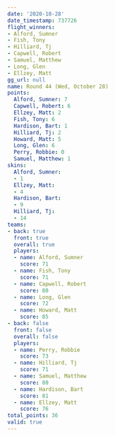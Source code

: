 ```yaml
---
date: '2020-10-28'
date_timestamp: 737726
flight_winners:
- Alford, Sumner
- Fish, Tony
- Hilliard, Tj
- Capwell, Robert
- Samuel, Matthew
- Long, Glen
- Ellzey, Matt
gg_url: null
name: Round 44 (Wed, October 28)
points:
  Alford, Sumner: 7
  Capwell, Robert: 6
  Ellzey, Matt: 2
  Fish, Tony: 6
  Hardison, Bart: 1
  Hilliard, Tj: 2
  Howard, Matt: 5
  Long, Glen: 6
  Perry, Robbie: 0
  Samuel, Matthew: 1
skins:
  Alford, Sumner:
  - 1
  Ellzey, Matt:
  - 4
  Hardison, Bart:
  - 9
  Hilliard, Tj:
  - 14
teams:
- back: true
  front: true
  overall: true
  players:
  - name: Alford, Sumner
    score: 71
  - name: Fish, Tony
    score: 71
  - name: Capwell, Robert
    score: 80
  - name: Long, Glen
    score: 72
  - name: Howard, Matt
    score: 85
- back: false
  front: false
  overall: false
  players:
  - name: Perry, Robbie
    score: 73
  - name: Hilliard, Tj
    score: 71
  - name: Samuel, Matthew
    score: 80
  - name: Hardison, Bart
    score: 81
  - name: Ellzey, Matt
    score: 76
total_points: 36
valid: true
---
```

